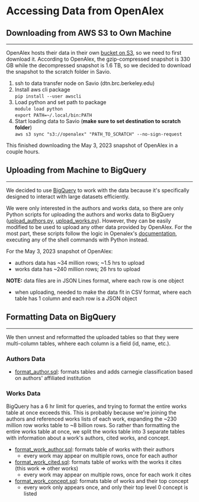 # Accessing Data from OpenAlex

## Downloading from AWS S3 to Own Machine

---

OpenAlex hosts their data in their own [bucket on S3], so we need to first download it. According to OpenAlex, the gzip-compressed snapshot is 330 GB while the decompressed snapshot is 1.6 TB, so we decided to download the snapshot to the scratch folder in Savio.

1. ssh to data transfer node on Savio (dtn.brc.berkeley.edu)
2. Install aws cli package  
   `pip install --user awscli`
3. Load python and set path to package  
   `module load python`  
   `export PATH=~/.local/bin:PATH`
4. Start loading data to Savio (**make sure to set destination to scratch folder**)  
   `aws s3 sync "s3://openalex" "PATH_TO_SCRATCH" --no-sign-request`

This finished downloading the May 3, 2023 snapshot of OpenAlex in a couple hours.

## Uploading from Machine to BigQuery

---

We decided to use [BigQuery] to work with the data because it's specifically designed to interact with large datasets efficiently.

We were only interested in the authors and works data, so there are only Python scripts for uploading the authors and works data to BigQuery ([upload_authors.py], [upload_works.py]). However, they can be easily modified to be used to upload any other data provided by OpenAlex. For the most part, these scripts follow the logic in Openalex's [documentation], executing any of the shell commands with Python instead.

For the May 3, 2023 snapshot of OpenAlex:

- authors data has ~34 million rows; ~1.5 hrs to upload
- works data has ~240 million rows; 26 hrs to upload

**NOTE:** data files are in JSON Lines format, where each row is one object

- when uploading, needed to make the data fit in CSV format, where each table has 1 column and each row is a JSON object

## Formatting Data on BigQuery

---

We then unnest and reformatted the uploaded tables so that they were multi-column tables, whhere each column is a field (id, name, etc.).

### Authors Data

- [format_author.sql]: formats tables and adds carnegie classification based on authors' affiliated institution

### Works Data

BigQuery has a 6 hr limit for queries, and trying to format the entire works table at once exceeds this. This is probably because we're joining the authors and referenced works lists of each work, expanding the ~230 million row works table to ~8 billion rows. So rather than formatting the entire works table at once, we split the works table into 3 separate tables with information about a work's authors, cited works, and concept.

- [format_work_author.sql]: formats table of works with their authors
  - every work may appear on multiple rows, once for each author
- [format_work_cited.sql]: formats table of works with the works it cites (this work => other works)
  - every work may appear on multiple rows, once for each work it cites
- [format_work_concept.sql]: formats table of works and their top concept
  - every work only appears once, and only their top level 0 concept is listed

[bucket on S3]: https://openalex.s3.amazonaws.com/browse.html
[BigQuery]: https://cloud.google.com/bigquery
[documentation]: https://docs.openalex.org/download-all-data/upload-to-your-database/load-to-a-data-warehouse
[upload_authors.py]: ../FHA_docs/savio_to_bigquery/upload_authors.py
[upload_works.py]: ../FHA_docs/savio_to_bigquery/upload_works.py
[format_author.sql]: ../FHA_docs/savio_to_bigquery/format_author.sql
[format_work_author.sql]: ../FHA_docs/savio_to_bigquery/format_work_author.sql
[format_work_cited.sql]: ../FHA_docs/savio_to_bigquery/format_work_cited.sql
[format_work_concept.sql]: ../FHA_docs/savio_to_bigquery/format_work_concept.sql
